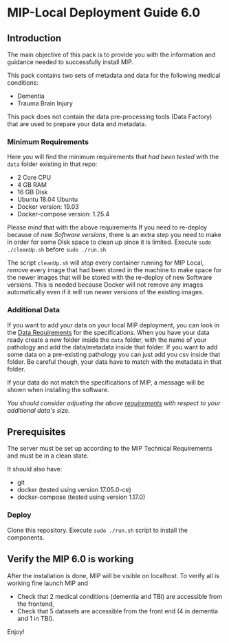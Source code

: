 # MIP-Local Deployment Guide 6.0

## Introduction

The main objective of this pack is to provide you with the information and guidance needed to successfully install MIP.

This pack contains two sets of metadata and data for the following medical conditions:
  - Dementia
  - Trauma Brain Injury

This pack does not contain the data pre-processing tools (Data Factory) that are used to prepare your data and metadata.

### Minimum Requirements

Here you will find the minimum requirements that *had been tested* with the `data` folder existing in that repo:

- 2 Core CPU
- 4 GB RAM
- 16 GB Disk
- Ubuntu 18.04 Ubuntu
- Docker version: 19.03
- Docker-compose version: 1.25.4

Please *mind* that with the above requirements If you need to re-deploy because of *new Software versions*, there is an extra step you need to make in order for some Disk space to clean up since it is limited.
Execute ```sudo ./cleanUp.sh``` before ```sudo ./run.sh```

The script ```cleanUp.sh``` will *stop* every container running for MIP Local, *remove* every image that had been stored in the machine to make space for the newer images that will be stored with
the re-deploy of new Software versions. This is needed because Docker will not remove any images automatically even if it will run newer versions of the existing images.

### Additional Data

If you want to add your data on your local MIP deployment, you can look in the [Data Requirements](https://github.com/madgik/exareme/blob/master/Documentation/InputRequirements.md) for the specifications.
When you have your data ready create a new folder inside the `data` folder, with the name of your pathology and add the data/metadata inside that folder. If you want to add some data on a pre-existing pathology you can just add you csv inside that folder. Be careful though, your data have to match with the metadata in that folder.

If your data do not match the specifications of MIP, a message will be shown when installing the software.

*You should consider adjusting the above <a href="README.md#minimum-requirements">requirements</a> with respect to your additional data's size.*

## Prerequisites

The server must be set up according to the MIP Technical Requirements and must be in a clean state.

It should also have:
  - git
  - docker (tested using version 17.05.0-ce)
  - docker-compose (tested using version 1.17.0)

### Deploy
Clone this repository.
Execute `sudo ./run.sh` script to install the components.

## Verify the MIP 6.0 is working
After the installation is done, MIP will be visible on localhost.  To verify all is working fine launch MIP and
  - Check that 2 medical conditions (dementia and TBI) are accessible from the frontend,
  - Check that 5 datasets are accessible from the front end (4 in dementia and 1 in TBI).

Enjoy!
